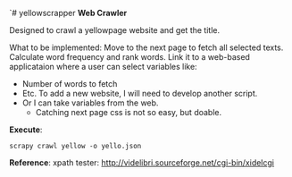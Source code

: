 `# yellowscrapper
**Web Crawler**

Designed to crawl a yellowpage website and get the title.

What to be implemented:
Move to the next page to fetch all selected texts.
Calculate word frequency and rank words.
Link it to a web-based applicataion where a user can select variables like:
  - Number of words to fetch
  - Etc.
To add a new website, I will need to develop another script.
  - Or I can take variables from the web.
    - Catching next page css is not so easy, but doable.
  
**Execute**:

`scrapy crawl yellow -o yello.json`

**Reference**:
xpath tester:
http://videlibri.sourceforge.net/cgi-bin/xidelcgi
